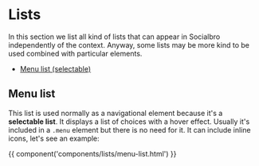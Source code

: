 # Lists

In this section we list all kind of lists that can appear in Socialbro independently of the context. Anyway, some lists may be more kind to be used combined with particular elements.

- [Menu list (selectable)](#menu-list)

## Menu list

This list is used normally as a navigational element because it's a **selectable list**. It displays a list of choices with a hover effect. Usually it's included in a `.menu` element but there is no need for it. It can include inline icons, let's see an example:

{{ component('components/lists/menu-list.html') }}
